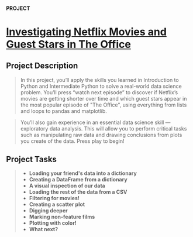 #### PROJECT
# [Investigating Netflix Movies and Guest Stars in The Office](https://app.datacamp.com/learn/projects/entertainment-data)

## Project Description
> In this project, you’ll apply the skills you learned in Introduction to Python and Intermediate Python to solve a real-world data science problem. You’ll press “watch next episode” to discover if Netflix’s movies are getting shorter over time and which guest stars appear in the most popular episode of "The Office", using everything from lists and loops to pandas and matplotlib.

> You’ll also gain experience in an essential data science skill — exploratory data analysis. This will allow you to perform critical tasks such as manipulating raw data and drawing conclusions from plots you create of the data. Press play to begin!

## Project Tasks
> - **Loading your friend's data into a dictionary**
> - **Creating a DataFrame from a dictionary**
> - **A visual inspection of our data**
> - **Loading the rest of the data from a CSV**
> - **Filtering for movies!**
> - **Creating a scatter plot**
> - **Digging deeper**
> - **Marking non-feature films**
> - **Plotting with color!**
> - **What next?**